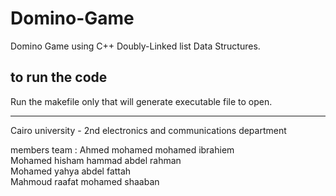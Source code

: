 # Domino-Game
  Domino Game using C++ Doubly-Linked list Data Structures.
## to run the code
  Run the makefile only that will generate executable file to open.

------------------------
Cairo university - 2nd electronics and communications department

members team :
Ahmed mohamed mohamed ibrahiem        
Mohamed hisham hammad abdel rahman           
Mohamed yahya abdel fattah                   
Mahmoud raafat mohamed shaaban               
